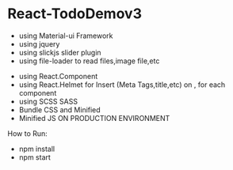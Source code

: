 # React-TodoDemov3

+ using Material-ui Framework
+ using jquery
+ using slickjs slider plugin
+ using file-loader to read files,image file,etc

- using React.Component 
- using React.Helmet for Insert (Meta Tags,title,etc) on <Head>, for each component
- using SCSS SASS 
- Bundle CSS and Minified
- Minified JS ON PRODUCTION ENVIRONMENT

How to Run:
- npm install 
- npm start
